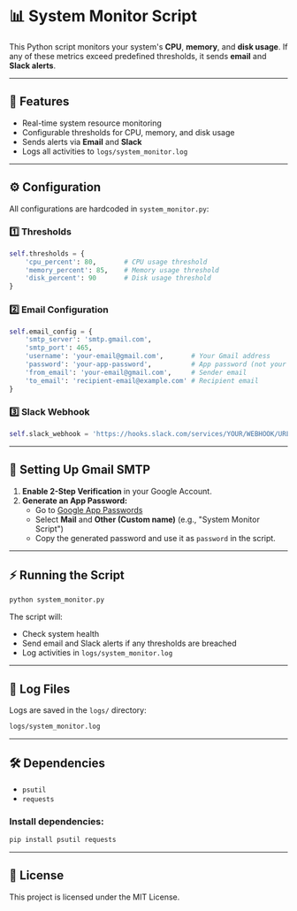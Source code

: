 # 📊 System Monitor Script

This Python script monitors your system's **CPU**, **memory**, and **disk usage**. If any of these metrics exceed predefined thresholds, it sends **email** and **Slack alerts**.

---

## 🚀 Features
- Real-time system resource monitoring
- Configurable thresholds for CPU, memory, and disk usage
- Sends alerts via **Email** and **Slack**
- Logs all activities to `logs/system_monitor.log`

---

## ⚙️ Configuration
All configurations are hardcoded in `system_monitor.py`:

### 1️⃣ **Thresholds**
```python
self.thresholds = {
    'cpu_percent': 80,       # CPU usage threshold
    'memory_percent': 85,    # Memory usage threshold
    'disk_percent': 90       # Disk usage threshold
}
```

### 2️⃣ **Email Configuration**
```python
self.email_config = {
    'smtp_server': 'smtp.gmail.com',
    'smtp_port': 465,
    'username': 'your-email@gmail.com',       # Your Gmail address
    'password': 'your-app-password',          # App password (not your Gmail password)
    'from_email': 'your-email@gmail.com',     # Sender email
    'to_email': 'recipient-email@example.com' # Recipient email
}
```

### 3️⃣ **Slack Webhook**
```python
self.slack_webhook = 'https://hooks.slack.com/services/YOUR/WEBHOOK/URL'
```

---

## 📧 Setting Up Gmail SMTP
1. **Enable 2-Step Verification** in your Google Account.
2. **Generate an App Password:**
   - Go to [Google App Passwords](https://myaccount.google.com/apppasswords)
   - Select **Mail** and **Other (Custom name)** (e.g., "System Monitor Script")
   - Copy the generated password and use it as `password` in the script.

---

## ⚡ Running the Script
```bash
python system_monitor.py
```

The script will:
- Check system health
- Send email and Slack alerts if any thresholds are breached
- Log activities in `logs/system_monitor.log`

---

## 📂 Log Files
Logs are saved in the `logs/` directory:
```bash
logs/system_monitor.log
```

---

## 🛠️ Dependencies
- `psutil`
- `requests`

### Install dependencies:
```bash
pip install psutil requests
```

---

## 📜 License
This project is licensed under the MIT License.

